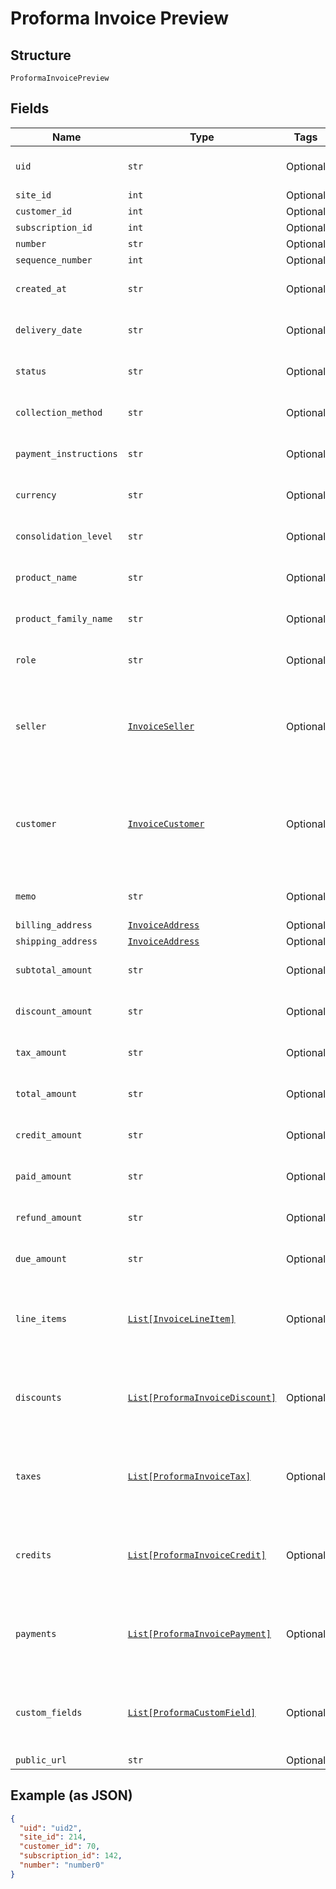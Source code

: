 
# Proforma Invoice Preview

## Structure

`ProformaInvoicePreview`

## Fields

| Name | Type | Tags | Description |
|  --- | --- | --- | --- |
| `uid` | `str` | Optional | **Constraints**: *Minimum Length*: `1` |
| `site_id` | `int` | Optional | - |
| `customer_id` | `int` | Optional | - |
| `subscription_id` | `int` | Optional | - |
| `number` | `str` | Optional | - |
| `sequence_number` | `int` | Optional | - |
| `created_at` | `str` | Optional | **Constraints**: *Minimum Length*: `1` |
| `delivery_date` | `str` | Optional | **Constraints**: *Minimum Length*: `1` |
| `status` | `str` | Optional | **Constraints**: *Minimum Length*: `1` |
| `collection_method` | `str` | Optional | **Constraints**: *Minimum Length*: `1` |
| `payment_instructions` | `str` | Optional | **Constraints**: *Minimum Length*: `1` |
| `currency` | `str` | Optional | **Constraints**: *Minimum Length*: `1` |
| `consolidation_level` | `str` | Optional | **Constraints**: *Minimum Length*: `1` |
| `product_name` | `str` | Optional | **Constraints**: *Minimum Length*: `1` |
| `product_family_name` | `str` | Optional | **Constraints**: *Minimum Length*: `1` |
| `role` | `str` | Optional | **Constraints**: *Minimum Length*: `1` |
| `seller` | [`InvoiceSeller`](../../doc/models/invoice-seller.md) | Optional | Information about the seller (merchant) listed on the masthead of the invoice. |
| `customer` | [`InvoiceCustomer`](../../doc/models/invoice-customer.md) | Optional | Information about the customer who is owner or recipient the invoiced subscription. |
| `memo` | `str` | Optional | **Constraints**: *Minimum Length*: `1` |
| `billing_address` | [`InvoiceAddress`](../../doc/models/invoice-address.md) | Optional | - |
| `shipping_address` | [`InvoiceAddress`](../../doc/models/invoice-address.md) | Optional | - |
| `subtotal_amount` | `str` | Optional | **Constraints**: *Minimum Length*: `1` |
| `discount_amount` | `str` | Optional | **Constraints**: *Minimum Length*: `1` |
| `tax_amount` | `str` | Optional | **Constraints**: *Minimum Length*: `1` |
| `total_amount` | `str` | Optional | **Constraints**: *Minimum Length*: `1` |
| `credit_amount` | `str` | Optional | **Constraints**: *Minimum Length*: `1` |
| `paid_amount` | `str` | Optional | **Constraints**: *Minimum Length*: `1` |
| `refund_amount` | `str` | Optional | **Constraints**: *Minimum Length*: `1` |
| `due_amount` | `str` | Optional | **Constraints**: *Minimum Length*: `1` |
| `line_items` | [`List[InvoiceLineItem]`](../../doc/models/invoice-line-item.md) | Optional | **Constraints**: *Minimum Items*: `1`, *Unique Items Required* |
| `discounts` | [`List[ProformaInvoiceDiscount]`](../../doc/models/proforma-invoice-discount.md) | Optional | **Constraints**: *Minimum Items*: `1`, *Unique Items Required* |
| `taxes` | [`List[ProformaInvoiceTax]`](../../doc/models/proforma-invoice-tax.md) | Optional | **Constraints**: *Minimum Items*: `1`, *Unique Items Required* |
| `credits` | [`List[ProformaInvoiceCredit]`](../../doc/models/proforma-invoice-credit.md) | Optional | **Constraints**: *Minimum Items*: `1`, *Unique Items Required* |
| `payments` | [`List[ProformaInvoicePayment]`](../../doc/models/proforma-invoice-payment.md) | Optional | **Constraints**: *Minimum Items*: `1`, *Unique Items Required* |
| `custom_fields` | [`List[ProformaCustomField]`](../../doc/models/proforma-custom-field.md) | Optional | **Constraints**: *Minimum Items*: `1`, *Unique Items Required* |
| `public_url` | `str` | Optional | - |

## Example (as JSON)

```json
{
  "uid": "uid2",
  "site_id": 214,
  "customer_id": 70,
  "subscription_id": 142,
  "number": "number0"
}
```

